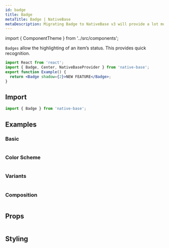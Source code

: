 ```yaml
---
id: badge
title: Badge
metaTitle: Badge | NativeBase
metaDescription: Migrating Badge to NativeBase v3 will provide a lot more design, size, variant, and customization, options. More on migrating Badge components in this document.
---
```


import { ComponentTheme } from '../src/components';

`Badges` allow the highlighting of an item’s status. This provides quick recognition.

```jsx isShowcase
import React from 'react';
import { Badge, Center, NativeBaseProvider } from 'native-base';
export function Example() {
  return <Badge shadow={2}>NEW FEATURE</Badge>;
}
```

## Import

```jsx
import { Badge } from 'native-base';
```

## Examples

### Basic

```ComponentSnackPlayer path=components,composites,Badge,usage.tsx

```

### Color Scheme

```ComponentSnackPlayer path=components,composites,Badge,color.tsx

```

### Variants

```ComponentSnackPlayer path=components,composites,Badge,variants.tsx

```

### Composition

```ComponentSnackPlayer path=components,composites,Badge,composition.tsx

```

## Props

```ComponentPropTable path=composites,Badge,index.tsx

```

## Styling

<ComponentTheme name="badge" />
